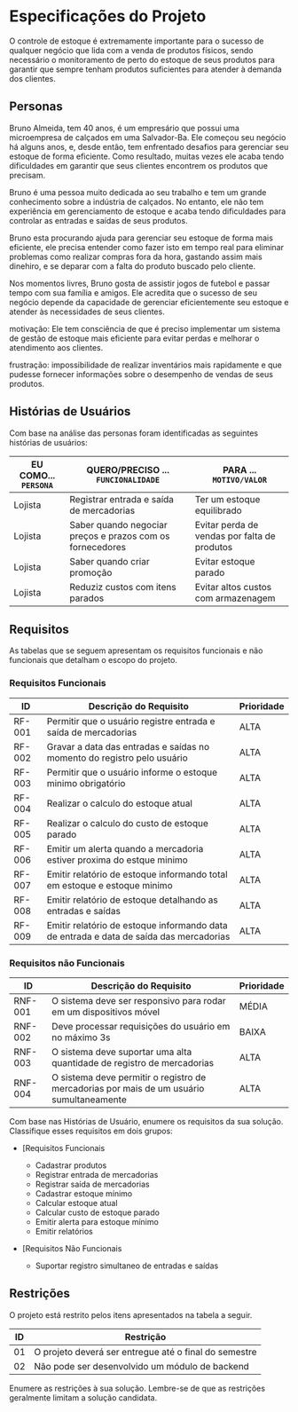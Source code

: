 # Especificações do Projeto

O controle de estoque é extremamente importante para o sucesso de qualquer negócio que lida com a venda de produtos físicos, sendo necessário o monitoramento de perto do estoque de seus produtos para garantir que sempre tenham produtos suficientes para atender à demanda dos clientes.


## Personas

Bruno Almeida, tem 40 anos, é um empresário que possui uma microempresa de calçados em uma Salvador-Ba. Ele começou seu negócio há alguns anos, e, desde então, tem enfrentado desafios para gerenciar seu estoque de forma eficiente. Como resultado, muitas vezes ele acaba tendo dificuldades em garantir que seus clientes encontrem os produtos que precisam.

Bruno é uma pessoa muito dedicada ao seu trabalho e tem um grande conhecimento sobre a indústria de calçados. No entanto, ele não tem experiência em gerenciamento de estoque e acaba tendo dificuldades para controlar as entradas e saídas de seus produtos. 

Bruno esta procurando ajuda para gerenciar seu estoque de forma mais eficiente, ele precisa entender como fazer isto em tempo real para eliminar problemas como realizar compras fora da hora, gastando assim mais dinehiro, e se deparar com a falta do produto buscado pelo cliente.

Nos momentos livres, Bruno gosta de assistir jogos de futebol e passar tempo com sua família e amigos. Ele acredita que o sucesso de seu negócio depende da capacidade de gerenciar eficientemente seu estoque e atender às necessidades de seus clientes.

motivação: Ele tem consciência de que é preciso implementar um sistema de gestão de estoque mais eficiente para evitar perdas e melhorar o atendimento aos clientes.

frustração: impossibilidade de realizar inventários mais rapidamente e que pudesse fornecer informações sobre o desempenho de vendas de seus produtos.

## Histórias de Usuários

Com base na análise das personas foram identificadas as seguintes histórias de usuários:

|EU COMO... `PERSONA`| QUERO/PRECISO ... `FUNCIONALIDADE`                       |PARA ... `MOTIVO/VALOR`                       |
|--------------------|----------------------------------------------------------|----------------------------------------------|
|Lojista             |Registrar entrada e saída de mercadorias                  |Ter um estoque equilibrado                    |
|Lojista             |Saber quando negociar preços e prazos com os fornecedores |Evitar perda de vendas por falta de produtos  |
|Lojista             |Saber quando criar promoção                               |Evitar estoque parado                         |
|Lojista             |Reduziz custos com itens parados                          |Evitar altos custos com armazenagem           |  

## Requisitos

As tabelas que se seguem apresentam os requisitos funcionais e não funcionais que detalham o escopo do projeto.

### Requisitos Funcionais

|ID    | Descrição do Requisito  | Prioridade |
|------|-----------------------------------------|----|
|RF-001| Permitir que o usuário registre entrada e saída de mercadorias | ALTA | 
|RF-002| Gravar a data das entradas e saídas no momento do registro pelo usuário | ALTA | 
|RF-003| Permitir que o usuário informe o estoque minimo obrigatório   | ALTA |
|RF-004| Realizar o calculo do estoque atual | ALTA |
|RF-005| Realizar o calculo do custo de estoque parado | ALTA |
|RF-006| Emitir um alerta quando a mercadoria estiver proxima do estque minimo | ALTA |
|RF-007| Emitir relatório de estoque informando total em estoque e estoque minimo | ALTA |
|RF-008| Emitir relatório de estoque detalhando as entradas e saídas | ALTA |
|RF-009| Emitir relatório de estoque informando data de entrada e data de saída das mercadorias | ALTA |


### Requisitos não Funcionais

|ID     | Descrição do Requisito  |Prioridade |
|-------|-------------------------|----|
|RNF-001| O sistema deve ser responsivo para rodar em um dispositivos móvel | MÉDIA | 
|RNF-002| Deve processar requisições do usuário em no máximo 3s |  BAIXA | 
|RNF-003| O sistema deve suportar uma alta quantidade de registro de mercadorias| ALTA | 
|RNF-004| O sistema deve permitir o registro de mercadorias por mais de um usuário sumultaneamente| ALTA | 

Com base nas Histórias de Usuário, enumere os requisitos da sua solução. Classifique esses requisitos em dois grupos:

- [Requisitos Funcionais
 
  - Cadastrar produtos
  - Registrar entrada de mercadorias
  - Registrar saída de mercadorias
  - Cadastrar estoque mínimo
  - Calcular estoque atual
  - Calcular custo de estoque parado
  - Emitir alerta para estoque mínimo
  - Emitir relatórios

- [Requisitos Não Funcionais
  
  - Suportar registro simultaneo de entradas e saídas
  

## Restrições

O projeto está restrito pelos itens apresentados na tabela a seguir.

|ID| Restrição                                             |
|--|-------------------------------------------------------|
|01| O projeto deverá ser entregue até o final do semestre |
|02| Não pode ser desenvolvido um módulo de backend        |


Enumere as restrições à sua solução. Lembre-se de que as restrições geralmente limitam a solução candidata.
